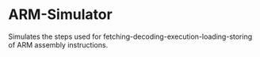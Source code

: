 # ARM-Simulator
Simulates the steps used for fetching-decoding-execution-loading-storing of ARM assembly instructions.

